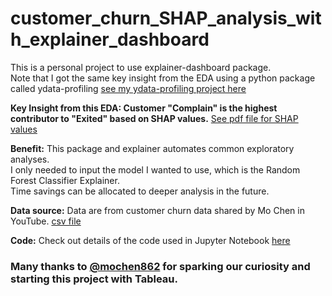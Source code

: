 # customer_churn_SHAP_analysis_with_explainer_dashboard

This is a personal project to use explainer-dashboard package.  <br>
Note that I got the same key insight from the EDA using a python package called ydata-profiling [see my ydata-profiling project here](https://github.com/SandyGCabanes/customer_churn_exploratory_data_analysis_ydata_profiling_python)<br>

**Key Insight from this EDA:  Customer "Complain" is the highest contributor to "Exited" based on SHAP values.**
[See pdf file for SHAP values](https://github.com/SandyGCabanes/customer_churn_SHAP_analysis_with_explainer_dashboard/blob/main/SHAP%20values.pdf)<br>

**Benefit:**  This package and explainer automates common exploratory analyses.  <br>
I only needed to input the model I wanted to use, which is the Random Forest Classifier Explainer. <br>
Time savings can be allocated to deeper analysis in the future.  <br>

**Data source:**  Data are from customer churn data shared by Mo Chen in YouTube. [csv file](https://github.com/SandyGCabanes/customer_churn_SHAP_analysis_with_explainer_dashboard/blob/main/ForRF_Customer_Churn_Records.csv) <br>

**Code:** Check out details of the code used in Jupyter Notebook [here](https://github.com/SandyGCabanes/customer_churn_exploratory_data_analysis_ydata_profiling_python/blob/main/eda_customer_churn_ydata_profiling.ipynb)

### Many thanks to [@mochen862](https://github.com/mochen862/) for sparking our curiosity and starting this project with Tableau.
